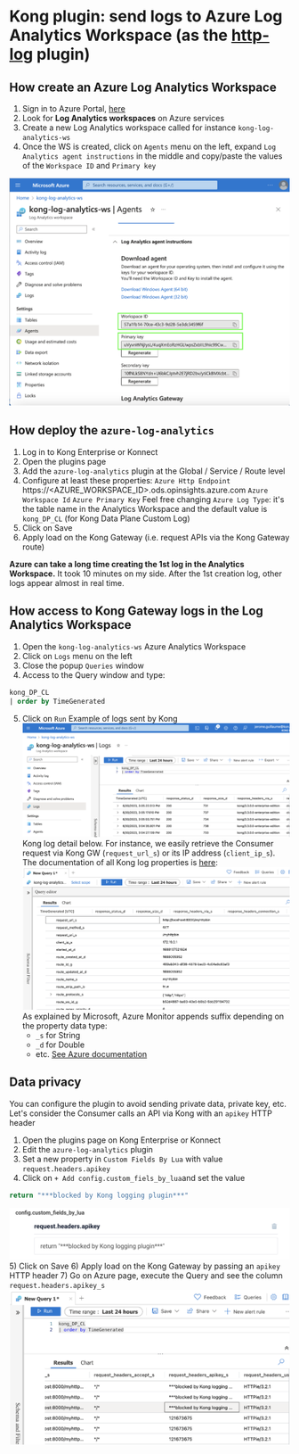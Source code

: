 # Kong plugin: send logs to Azure Log Analytics Workspace (as the [http-log](https://docs.konghq.com/hub/kong-inc/http-log/) plugin)

## How create an Azure Log Analytics Workspace
1) Sign in to Azure Portal, [here](https://portal.azure.com/)
2) Look for **Log Analytics workspaces** on Azure services
3) Create a new Log Analytics workspace called for instance `kong-log-analytics-ws`
4) Once the WS is created, click on `Agents` menu on the left, expand `Log Analytics agent instructions` in the middle and copy/paste the values of the `Workspace ID` and `Primary key`

![Alt text](/images/1-Azure-Log-Analytics-Workspace.png "Log Analytics Workspace")

## How deploy the `azure-log-analytics`
1) Log in to Kong Enterprise or Konnect
2) Open the plugins page
3) Add the `azure-log-analytics` plugin at the Global / Service / Route level
4) Configure at least these properties:
`Azure Http Endpoint`
https://<AZURE_WORKSPACE_ID>.ods.opinsights.azure.com
`Azure Workspace Id`
`Azure Primary Key`
Feel free changing `Azure Log Type`: it's the table name in the Analytics Workspace and the default value is `kong_DP_CL` (for Kong Data Plane Custom Log)
5) Click on Save
6) Apply load on the Kong Gateway (i.e. request APIs via the Kong Gateway route)

**Azure can take a long time creating the 1st log in the Analytics Workspace.** It took 10 minutes on my side. After the 1st creation log, other logs appear almost in real time.

## How access to Kong Gateway logs in the Log Analytics Workspace
1) Open the `kong-log-analytics-ws` Azure Analytics Workspace
2) Click on `Logs` menu on the left
3) Close the popup `Queries` window
4) Access to the Query window and type:
```sql
kong_DP_CL
| order by TimeGenerated
```
5) Click on `Run`
Example of logs sent by Kong
![Alt text](/images/2-Azure-Log-Analytics-run-query.png "Query on kong_DP_CL")
Kong log detail below. For instance, we easily retrieve the Consumer request via Kong GW (`request_url_s`) or its IP address (`client_ip_s`).
The documentation of all Kong log properties is [here](https://docs.konghq.com/hub/kong-inc/http-log/#json-object-considerations):
![Alt text](/images/3-Azure-Log-Analytics-run-query.png "Query on kong_DP_CL")
As explained by Microsoft, Azure Monitor appends suffix depending on the property data type:
    - `_s` for String
    - `_d` for Double
    - etc.
[See Azure documentation](https://learn.microsoft.com/en-us/azure/azure-monitor/logs/data-collector-api?tabs=powershell#record-type-and-properties)

## Data privacy
You can configure the plugin to avoid sending private data, private key, etc.
Let's consider the Consumer calls an API via Kong with an `apikey` HTTP header
1) Open the plugins page on Kong Enterprise or Konnect
2) Edit the `azure-log-analytics` plugin
3) Set a new property in `Custom Fields By Lua` with value `request.headers.apikey`
4) Click on `+ Add config.custom_fiels_by_lua`and set the value 
```Lua
return "***blocked by Kong logging plugin***"
```
![Alt text](/images/4-dataPrivacy-azure-log-analytics-plugin.png "Data privacy configuration")
5) Click on Save
6) Apply load on the Kong Gateway by passing an `apikey` HTTP header
7) Go on Azure page, execute the Query and see the column `request.headers.apikey_s`
![Alt text](/images/5-dataPrivacy-azure-log-analytics-result.png "Data privacy result")
